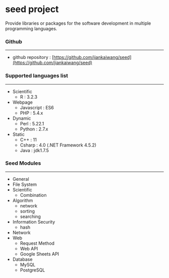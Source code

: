# seed project

Provide libraries or packages for the software development in multiple programming languages.

### Github
---

* github repository : [https://github.com/jiankaiwang/seed](https://github.com/jiankaiwang/seed)

### Supported languages list
---

* Scientific
  * R : 3.2.3
* Webpage
  * Javascript : ES6
  * PHP : 5.4.x
* Dynamic
  * Perl : 5.22.1
  * Python : 2.7.x
* Static
  * C++ : 11
  * Csharp : 4.0 \(.NET Framework 4.5.2\)
  * Java : jdk1.7.5

### Seed Modules
---

* General
* File System
* Scientific
  * Combination
* Algorithm
  * network
  * sorting
  * searching
* Information Security
  * hash
* Network
* Web
  * Request Method
  * Web API
  * Google Sheets API
* Database
  * MySQL
  * PostgreSQL

